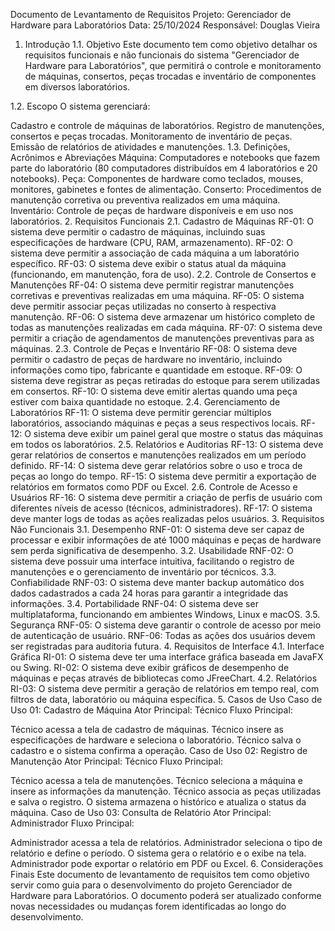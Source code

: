 Documento de Levantamento de Requisitos
Projeto: Gerenciador de Hardware para Laboratórios
Data: 25/10/2024
Responsável: Douglas Vieira

1. Introdução
1.1. Objetivo
Este documento tem como objetivo detalhar os requisitos funcionais e não funcionais do sistema "Gerenciador de Hardware para Laboratórios", que permitirá o controle e monitoramento de máquinas, consertos, peças trocadas e inventário de componentes em diversos laboratórios.

1.2. Escopo
O sistema gerenciará:

Cadastro e controle de máquinas de laboratórios.
Registro de manutenções, consertos e peças trocadas.
Monitoramento de inventário de peças.
Emissão de relatórios de atividades e manutenções.
1.3. Definições, Acrônimos e Abreviações
Máquina: Computadores e notebooks que fazem parte do laboratório (80 computadores distribuídos em 4 laboratórios e 20 notebooks).
Peça: Componentes de hardware como teclados, mouses, monitores, gabinetes e fontes de alimentação.
Conserto: Procedimentos de manutenção corretiva ou preventiva realizados em uma máquina.
Inventário: Controle de peças de hardware disponíveis e em uso nos laboratórios.
2. Requisitos Funcionais
2.1. Cadastro de Máquinas
RF-01: O sistema deve permitir o cadastro de máquinas, incluindo suas especificações de hardware (CPU, RAM, armazenamento).
RF-02: O sistema deve permitir a associação de cada máquina a um laboratório específico.
RF-03: O sistema deve exibir o status atual da máquina (funcionando, em manutenção, fora de uso).
2.2. Controle de Consertos e Manutenções
RF-04: O sistema deve permitir registrar manutenções corretivas e preventivas realizadas em uma máquina.
RF-05: O sistema deve permitir associar peças utilizadas no conserto à respectiva manutenção.
RF-06: O sistema deve armazenar um histórico completo de todas as manutenções realizadas em cada máquina.
RF-07: O sistema deve permitir a criação de agendamentos de manutenções preventivas para as máquinas.
2.3. Controle de Peças e Inventário
RF-08: O sistema deve permitir o cadastro de peças de hardware no inventário, incluindo informações como tipo, fabricante e quantidade em estoque.
RF-09: O sistema deve registrar as peças retiradas do estoque para serem utilizadas em consertos.
RF-10: O sistema deve emitir alertas quando uma peça estiver com baixa quantidade no estoque.
2.4. Gerenciamento de Laboratórios
RF-11: O sistema deve permitir gerenciar múltiplos laboratórios, associando máquinas e peças a seus respectivos locais.
RF-12: O sistema deve exibir um painel geral que mostre o status das máquinas em todos os laboratórios.
2.5. Relatórios e Auditorias
RF-13: O sistema deve gerar relatórios de consertos e manutenções realizados em um período definido.
RF-14: O sistema deve gerar relatórios sobre o uso e troca de peças ao longo do tempo.
RF-15: O sistema deve permitir a exportação de relatórios em formatos como PDF ou Excel.
2.6. Controle de Acesso e Usuários
RF-16: O sistema deve permitir a criação de perfis de usuário com diferentes níveis de acesso (técnicos, administradores).
RF-17: O sistema deve manter logs de todas as ações realizadas pelos usuários.
3. Requisitos Não Funcionais
3.1. Desempenho
RNF-01: O sistema deve ser capaz de processar e exibir informações de até 1000 máquinas e peças de hardware sem perda significativa de desempenho.
3.2. Usabilidade
RNF-02: O sistema deve possuir uma interface intuitiva, facilitando o registro de manutenções e o gerenciamento de inventário por técnicos.
3.3. Confiabilidade
RNF-03: O sistema deve manter backup automático dos dados cadastrados a cada 24 horas para garantir a integridade das informações.
3.4. Portabilidade
RNF-04: O sistema deve ser multiplataforma, funcionando em ambientes Windows, Linux e macOS.
3.5. Segurança
RNF-05: O sistema deve garantir o controle de acesso por meio de autenticação de usuário.
RNF-06: Todas as ações dos usuários devem ser registradas para auditoria futura.
4. Requisitos de Interface
4.1. Interface Gráfica
RI-01: O sistema deve ter uma interface gráfica baseada em JavaFX ou Swing.
RI-02: O sistema deve exibir gráficos de desempenho de máquinas e peças através de bibliotecas como JFreeChart.
4.2. Relatórios
RI-03: O sistema deve permitir a geração de relatórios em tempo real, com filtros de data, laboratório ou máquina específica.
5. Casos de Uso
Caso de Uso 01: Cadastro de Máquina
Ator Principal: Técnico
Fluxo Principal:

Técnico acessa a tela de cadastro de máquinas.
Técnico insere as especificações de hardware e seleciona o laboratório.
Técnico salva o cadastro e o sistema confirma a operação.
Caso de Uso 02: Registro de Manutenção
Ator Principal: Técnico
Fluxo Principal:

Técnico acessa a tela de manutenções.
Técnico seleciona a máquina e insere as informações da manutenção.
Técnico associa as peças utilizadas e salva o registro.
O sistema armazena o histórico e atualiza o status da máquina.
Caso de Uso 03: Consulta de Relatório
Ator Principal: Administrador
Fluxo Principal:

Administrador acessa a tela de relatórios.
Administrador seleciona o tipo de relatório e define o período.
O sistema gera o relatório e o exibe na tela.
Administrador pode exportar o relatório em PDF ou Excel.
6. Considerações Finais
Este documento de levantamento de requisitos tem como objetivo servir como guia para o desenvolvimento do projeto Gerenciador de Hardware para Laboratórios. O documento poderá ser atualizado conforme novas necessidades ou mudanças forem identificadas ao longo do desenvolvimento.